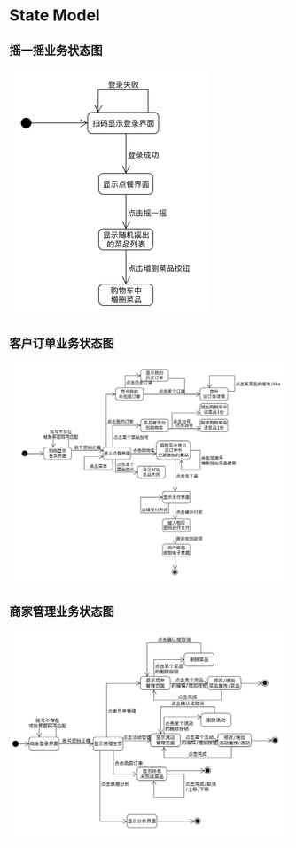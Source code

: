 # State Model

## 摇一摇业务状态图
![](./assets/stateModel-shake.png)

## 客户订单业务状态图
![](./assets/stateModel-client.jpg)

## 商家管理业务状态图
![](./assets/stateModel-business.jpg)
